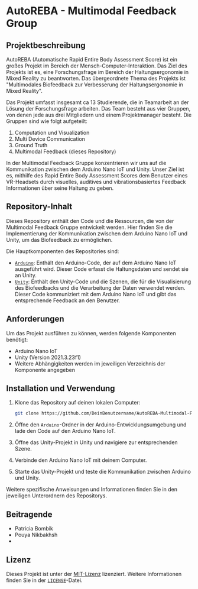 # AutoREBA - Multimodal Feedback Group

## Projektbeschreibung

AutoREBA (Automatische Rapid Entire Body Assessment Score) ist ein großes Projekt im Bereich der Mensch-Computer-Interaktion. Das Ziel des Projekts ist es, eine Forschungsfrage im Bereich der Haltungsergonomie in Mixed Reality zu beantworten. Das übergeordnete Thema des Projekts ist "Multimodales Biofeedback zur Verbesserung der Haltungsergonomie in Mixed Reality".

Das Projekt umfasst insgesamt ca 13 Studierende, die in Teamarbeit an der Lösung der Forschungsfrage arbeiten. Das Team besteht aus vier Gruppen, von denen jede aus drei Mitgliedern und einem Projektmanager besteht. Die Gruppen sind wie folgt aufgeteilt:

1. Computation und Visualization
2. Multi Device Communication
3. Ground Truth
4. Multimodal Feedback (dieses Repository)

In der Multimodal Feedback Gruppe konzentrieren wir uns auf die Kommunikation zwischen dem Arduino Nano IoT und Unity. Unser Ziel ist es, mithilfe des Rapid Entire Body Assessment Scores dem Benutzer eines VR-Headsets durch visuelles, auditives und vibrationsbasiertes Feedback Informationen über seine Haltung zu geben.

## Repository-Inhalt

Dieses Repository enthält den Code und die Ressourcen, die von der Multimodal Feedback Gruppe entwickelt werden. Hier finden Sie die Implementierung der Kommunikation zwischen dem Arduino Nano IoT und Unity, um das Biofeedback zu ermöglichen.

Die Hauptkomponenten des Repositories sind:

- [`Arduino`](Arduino): Enthält den Arduino-Code, der auf dem Arduino Nano IoT ausgeführt wird. Dieser Code erfasst die Haltungsdaten und sendet sie an Unity.
- [`Unity`](Unity): Enthält den Unity-Code und die Szenen, die für die Visualisierung des Biofeedbacks und die Verarbeitung der Daten verwendet werden. Dieser Code kommuniziert mit dem Arduino Nano IoT und gibt das entsprechende Feedback an den Benutzer.

## Anforderungen

Um das Projekt ausführen zu können, werden folgende Komponenten benötigt:

- Arduino Nano IoT
- Unity (Version 2021.3.23f1)
- Weitere Abhängigkeiten werden im jeweiligen Verzeichnis der Komponente angegeben

## Installation und Verwendung

1. Klone das Repository auf deinen lokalen Computer:

   ```bash
   git clone https://github.com/DeinBenutzername/AutoREBA-Multimodal-Feedback.git
   ```

2. Öffne den `Arduino`-Ordner in der Arduino-Entwicklungsumgebung und lade den Code auf den Arduino Nano IoT.

3. Öffne das Unity-Projekt in Unity und navigiere zur entsprechenden Szene.

4. Verbinde den Arduino Nano IoT mit deinem Computer.

5. Starte das Unity-Projekt und teste die Kommunikation zwischen Arduino und Unity.

Weitere spezifische Anweisungen und Informationen finden Sie in den jeweiligen Unterordnern des Repositorys.

## Beitragende

- Patricia Bombik
- Pouya Nikbakhsh
- 

## Lizenz

Dieses Projekt ist unter der [MIT-Lizenz](https://opensource.org/licenses/MIT) lizenziert. Weitere Informationen finden Sie in der [`LICENSE`](LICENSE)-Datei.
